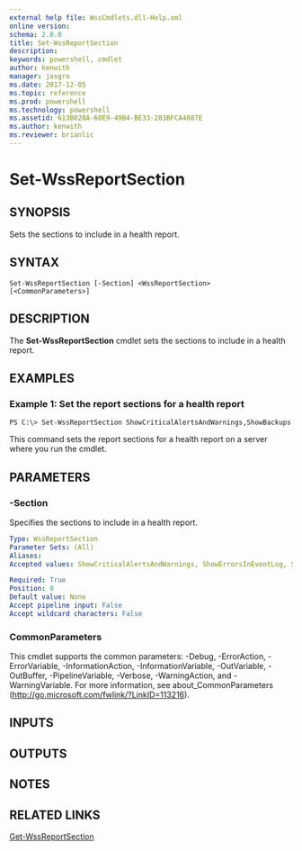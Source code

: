 ```yaml
---
external help file: WssCmdlets.dll-Help.xml
online version: 
schema: 2.0.0
title: Set-WssReportSection
description: 
keywords: powershell, cmdlet
author: kenwith
manager: jasgro
ms.date: 2017-12-05
ms.topic: reference
ms.prod: powershell
ms.technology: powershell
ms.assetid: 613B028A-60E9-49B4-BE33-283BFCA4087E
ms.author: kenwith
ms.reviewer: brianlic
---
```


# Set-WssReportSection

## SYNOPSIS
Sets the sections to include in a health report.

## SYNTAX

```
Set-WssReportSection [-Section] <WssReportSection> [<CommonParameters>]
```

## DESCRIPTION
The **Set-WssReportSection** cmdlet sets the sections to include in a health report.

## EXAMPLES

### Example 1: Set the report sections for a health report
```
PS C:\> Set-WssReportSection ShowCriticalAlertsAndWarnings,ShowBackups
```

This command sets the report sections for a health report on a server where you run the cmdlet.

## PARAMETERS

### -Section
Specifies the sections to include in a health report.

```yaml
Type: WssReportSection
Parameter Sets: (All)
Aliases: 
Accepted values: ShowCriticalAlertsAndWarnings, ShowErrorsInEventLog, ShowServiceNotRunning, ShowSecurityAndUpdates, ShowBackups, ShowStorage, All, None

Required: True
Position: 0
Default value: None
Accept pipeline input: False
Accept wildcard characters: False
```

### CommonParameters
This cmdlet supports the common parameters: -Debug, -ErrorAction, -ErrorVariable, -InformationAction, -InformationVariable, -OutVariable, -OutBuffer, -PipelineVariable, -Verbose, -WarningAction, and -WarningVariable. For more information, see about_CommonParameters (http://go.microsoft.com/fwlink/?LinkID=113216).

## INPUTS

## OUTPUTS

## NOTES

## RELATED LINKS

[Get-WssReportSection](./Get-WssReportSection.md)

